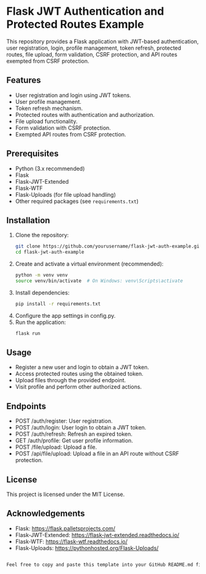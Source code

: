 # Flask JWT Authentication and Protected Routes Example

This repository provides a Flask application with JWT-based authentication, user registration, login, profile
management, token refresh, protected routes, file upload, form validation, CSRF protection, and API routes exempted from
CSRF protection.

## Features

- User registration and login using JWT tokens.
- User profile management.
- Token refresh mechanism.
- Protected routes with authentication and authorization.
- File upload functionality.
- Form validation with CSRF protection.
- Exempted API routes from CSRF protection.

## Prerequisites

- Python (3.x recommended)
- Flask
- Flask-JWT-Extended
- Flask-WTF
- Flask-Uploads (for file upload handling)
- Other required packages (see `requirements.txt`)

## Installation

1. Clone the repository:
   ```bash
   git clone https://github.com/yourusername/flask-jwt-auth-example.git
   cd flask-jwt-auth-example


2. Create and activate a virtual environment (recommended):
   ```bash
   python -m venv venv
   source venv/bin/activate  # On Windows: venv\Scripts\activate

3. Install dependencies:
   ```bash
   pip install -r requirements.txt
4. Configure the app settings in config.py.
5. Run the application:
   ```bash
   flask run

## Usage

- Register a new user and login to obtain a JWT token.
- Access protected routes using the obtained token.
- Upload files through the provided endpoint.
- Visit profile and perform other authorized actions.

## Endpoints

- POST /auth/register: User registration.
- POST /auth/login: User login to obtain a JWT token.
- POST /auth/refresh: Refresh an expired token.
- GET /auth/profile: Get user profile information.
- POST /file/upload: Upload a file.
- POST /api/file/upload: Upload a file in an API route without CSRF protection.

## License

This project is licensed under the MIT License.

## Acknowledgements

- Flask: https://flask.palletsprojects.com/
- Flask-JWT-Extended: https://flask-jwt-extended.readthedocs.io/
- Flask-WTF: https://flask-wtf.readthedocs.io/
- Flask-Uploads: https://pythonhosted.org/Flask-Uploads/

```bash

Feel free to copy and paste this template into your GitHub README.md file and modify it as needed for your specific application.
